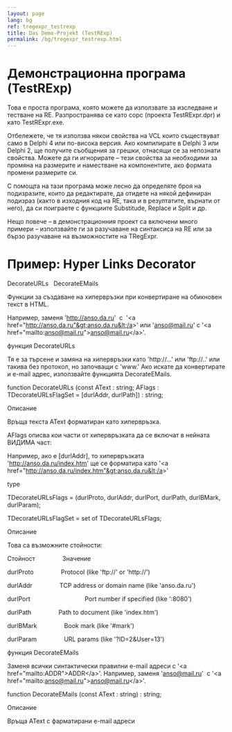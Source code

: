 ```yaml
---
layout: page
lang: bg
ref: tregexpr_testrexp
title: Das Demo-Projekt (TestRExp)
permalink: /bg/tregexpr_testrexp.html
---
```


Демонстрационна програма (TestRExp)
===================================

Това е проста програма, която можете да използвате за изследване и
тестване на RE. Разпространява се като сорс (проекта TestRExpr.dpr) и
като TestRExpr.exe.

Отбележете, че тя използва някои свойства на VCL които съществуват само
в Delphi 4 или по-висока версия. Ако компилирате в Delphi 3 или Delphi
2, ще получите съобщения за грешки, отнасящи се за непознати свойства.
Можете да ги игнорирате – тези свойства за необходими за промяна на
размерите и наместване на компонентите, ако формата промени размерите
си.

С помощта на тази програма може лесно да определяте броя на подизразите,
които да редактирате, да отидете на някой дефиниран подизраз (както в
изходния код на RE, така и в резултатите, върнати от него), да си
поиграете с функциите Substitude, Replace и Split и др.

Нещо повече – в демонстрационния проект са включени много примери –
използвайте ги за разучаване на синтаксиса на RE или за бързо разучаване
на възможностите на TRegExpr.

Пример: Hyper Links Decorator
=============================

DecorateURLs   DecorateEMails

Функции за създаване на хипервръзки при конвертиране на обикновен текст
в HTML.

Например, заменя 'http://anso.da.ru'  с  '&lt;a
href="http://anso.da.ru"&gt;anso.da.ru&lt;/a&gt;' или 'anso@mail.ru' с
'&lt;a href="mailto:anso@mail.ru"&gt;anso@mail.ru&lt;/a&gt;'.

функция DecorateURLs

Тя е за търсене и замяна на хипервръзки като 'http://...' или 'ftp://..'
или такива без протокол, но започващи с 'www.' Ако искате да
конвертирате и e-mail адрес, използвайте функцията DecorateEMails.

function DecorateURLs (const AText : string; AFlags :
TDecorateURLsFlagSet = \[durlAddr, durlPath\]) : string;

Описание

Връща текста AText форматиран като хипервръзка.

AFlags описва кои части от хипервръзката да се включат в нейната ВИДИМА
част:

Например, ако е \[durlAddr\], то хипервръзката
'http://anso.da.ru/index.htm' ще се форматира като '&lt;a
href="http://anso.da.ru/index.htm"&gt;anso.da.ru&lt;/a&gt;'

type

 TDecorateURLsFlags = (durlProto, durlAddr, durlPort, durlPath,
durlBMark, durlParam);

 TDecorateURLsFlagSet = set of TDecorateURLsFlags;

Описание

Това са възможните стойности:

Стойност                Значение

durlProto                Protocol (like 'ftp://' or 'http://')

durlAddr                TCP address or domain name (like 'anso.da.ru')

durlPort                                Port number if specified (like
':8080')

durlPath                Path to document (like 'index.htm')

durlBMark                Book mark (like '\#mark')

durlParam                URL params (like '?ID=2&User=13')

функция DecorateEMails

Заменя всички синтактически правилни e-mail адреси с '&lt;a
href="mailto:ADDR"&gt;ADDR&lt;/a&gt;'. Например, заменя 'anso@mail.ru'
 с '&lt;a href="mailto:anso@mail.ru"&gt;anso@mail.ru&lt;/a&gt;'.

function DecorateEMails (const AText : string) : string;

Описание

Връща AText с фарматирани e-mail адреси
